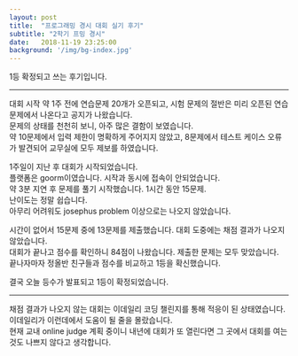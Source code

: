```yaml
---
layout: post
title:  "프로그래밍 경시 대회 실기 후기"
subtitle: "2학기 프밍 경시"
date:   2018-11-19 23:25:00
background: '/img/bg-index.jpg'
---
```


1등 확정되고 쓰는 후기입니다.

<hr>

대회 시작 약 1주 전에 연습문제 20개가 오픈되고, 시험 문제의 절반은 미리 오픈된 연습문제에서 나온다고 공지가 나왔습니다.<br>
문제의 상태를 천천히 보니, 아주 많은 결함이 보였습니다.<br>
약 10문제에서 입력 제한이 명확하게 주어지지 않았고, 8문제에서 테스트 케이스 오류가 발견되어 교무실에 모두 제보를 하였습니다.<br>

1주일이 지난 후 대회가 시작되었습니다.<br>
플랫폼은 goorm이였습니다. 시작과 동시에 접속이 안되었습니다.<br>
약 3분 지연 후 문제를 풀기 시작했습니다. 1시간 동안 15문제.<br>
난이도는 정말 쉽습니다.<br>
아무리 어려워도 josephus problem 이상으로는 나오지 않았습니다.

시간이 없어서 15문제 중에 13문제를 제출했습니다. 대회 도중에는 채점 결과가 나오지 않았습니다.<br>
대회가 끝나고 점수를 확인하니 84점이 나왔습니다. 제출한 문제는 모두 맞았습니다.<br>
끝나자마자 정올반 친구들과 점수를 비교하고 1등을 확신했습니다.

결국 오늘 등수가 발표되고 1등이 확정되었습니다.

<hr>

채점 결과가 나오지 않는 대회는 이데일리 코딩 챌린지를 통해 적응이 된 상태였습니다.<br>
이데일리가 이런데에서 도움이 될 줄을 몰랐습니다.<br>
현재 교내 online judge 계획 중이니 내년에 대회가 또 열린다면 그 곳에서 대회를 여는 것도 나쁘지 않다고 생각합니다.
